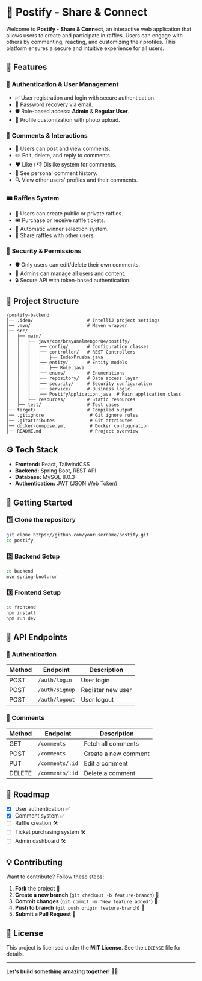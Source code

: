 # 🚀 Postify - Share & Connect

Welcome to **Postify - Share & Connect**, an interactive web application that allows users to create and participate in raffles. Users can engage with others by commenting, reacting, and customizing their profiles. This platform ensures a secure and intuitive experience for all users.

## 📌 Features

### 🔐 **Authentication & User Management**
- ✅ User registration and login with secure authentication.
- 🔄 Password recovery via email.
- 🛡️ Role-based access: **Admin** & **Regular User**.
- 👤 Profile customization with photo upload.

### 💬 **Comments & Interactions**
- 📜 Users can post and view comments.
- ✏️ Edit, delete, and reply to comments.
- ❤️ Like / 👎 Dislike system for comments.
- 🔗 See personal comment history.
- 🔍 View other users' profiles and their comments.

### 🎟️ **Raffles System**
- 🎯 Users can create public or private raffles.
- 🎟️ Purchase or receive raffle tickets.
- 🎉 Automatic winner selection system.
- 📢 Share raffles with other users.

### 🚨 **Security & Permissions**
- 🛡️ Only users can edit/delete their own comments.
- 👑 Admins can manage all users and content.
- 🔒 Secure API with token-based authentication.

## 📂 Project Structure
```plaintext
/postify-backend
│── .idea/                    # IntelliJ project settings
│── .mvn/                     # Maven wrapper
│── src/
│   ├── main/
│   │   ├── java/com/brayanalmengor04/postify/
│   │   │   ├── config/       # Configuration classes
│   │   │   ├── controller/   # REST Controllers
│   │   │   │   ├── IndexPrueba.java
│   │   │   ├── entity/       # Entity models
│   │   │   │   ├── Role.java
│   │   │   ├── enums/        # Enumerations
│   │   │   ├── repository/   # Data access layer
│   │   │   ├── security/     # Security configuration
│   │   │   ├── service/      # Business logic
│   │   │   ├── PostifyApplication.java  # Main application class
│   │   ├── resources/        # Static resources
│   ├── test/                 # Test cases
│── target/                   # Compiled output
│── .gitignore                 # Git ignore rules
│── .gitattributes             # Git attributes
│── docker-compose.yml         # Docker configuration
│── README.md                  # Project overview
```
## ⚙️ Tech Stack
- **Frontend:** React, TailwindCSS
- **Backend:** Spring Boot, REST API
- **Database:** MySQL 8.0.3
- **Authentication:** JWT (JSON Web Token)

## 🚀 Getting Started
### 1️⃣ Clone the repository
```bash
git clone https://github.com/yourusername/postify.git
cd postify
```

### 2️⃣ Backend Setup
```bash
cd backend
mvn spring-boot:run
```

### 3️⃣ Frontend Setup
```bash
cd frontend
npm install
npm run dev
```

## 📜 API Endpoints
### 🔐 Authentication
| Method | Endpoint        | Description          |
|--------|----------------|----------------------|
| POST   | `/auth/login`  | User login          |
| POST   | `/auth/signup` | Register new user   |
| POST   | `/auth/logout` | User logout         |

### 💬 Comments
| Method | Endpoint       | Description             |
|--------|---------------|-------------------------|
| GET    | `/comments`   | Fetch all comments     |
| POST   | `/comments`   | Create a new comment   |
| PUT    | `/comments/:id` | Edit a comment      |
| DELETE | `/comments/:id` | Delete a comment   |

## 📌 Roadmap
- [x] User authentication ✅
- [x] Comment system ✅
- [ ] Raffle creation 🛠️
- [ ] Ticket purchasing system 🛠️
- [ ] Admin dashboard 🛠️

## 💡 Contributing
Want to contribute? Follow these steps:
1. **Fork** the project 🍴
2. **Create a new branch** (`git checkout -b feature-branch`) 🌱
3. **Commit changes** (`git commit -m 'New feature added'`) 💾
4. **Push to branch** (`git push origin feature-branch`) 🚀
5. **Submit a Pull Request** 📩

## 📜 License
This project is licensed under the **MIT License**. See the `LICENSE` file for details.

---
**Let's build something amazing together! 🚀🔥**